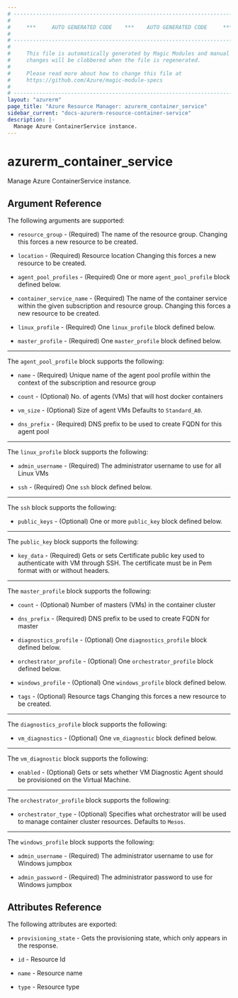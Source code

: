 ```yaml
---
# ----------------------------------------------------------------------------
#
#     ***     AUTO GENERATED CODE    ***    AUTO GENERATED CODE     ***
#
# ----------------------------------------------------------------------------
#
#     This file is automatically generated by Magic Modules and manual
#     changes will be clobbered when the file is regenerated.
#
#     Please read more about how to change this file at
#     https://github.com/Azure/magic-module-specs
#
# ----------------------------------------------------------------------------
layout: "azurerm"
page_title: "Azure Resource Manager: azurerm_container_service"
sidebar_current: "docs-azurerm-resource-container-service"
description: |-
  Manage Azure ContainerService instance.
---
```


# azurerm_container_service

Manage Azure ContainerService instance.


## Argument Reference

The following arguments are supported:

* `resource_group` - (Required) The name of the resource group. Changing this forces a new resource to be created.

* `location` - (Required) Resource location Changing this forces a new resource to be created.

* `agent_pool_profiles` - (Required) One or more `agent_pool_profile` block defined below.

* `container_service_name` - (Required) The name of the container service within the given subscription and resource group. Changing this forces a new resource to be created.

* `linux_profile` - (Required) One `linux_profile` block defined below.

* `master_profile` - (Required) One `master_profile` block defined below.

---

The `agent_pool_profile` block supports the following:

* `name` - (Required) Unique name of the agent pool profile within the context of the subscription and resource group

* `count` - (Optional) No. of agents (VMs) that will host docker containers

* `vm_size` - (Optional) Size of agent VMs Defaults to `Standard_A0`.

* `dns_prefix` - (Required) DNS prefix to be used to create FQDN for this agent pool

---

The `linux_profile` block supports the following:

* `admin_username` - (Required) The administrator username to use for all Linux VMs

* `ssh` - (Required) One `ssh` block defined below.


---

The `ssh` block supports the following:

* `public_keys` - (Optional) One or more `public_key` block defined below.


---

The `public_key` block supports the following:

* `key_data` - (Required) Gets or sets Certificate public key used to authenticate with VM through SSH. The certificate must be in Pem format with or without headers.

---

The `master_profile` block supports the following:

* `count` - (Optional) Number of masters (VMs) in the container cluster

* `dns_prefix` - (Required) DNS prefix to be used to create FQDN for master

* `diagnostics_profile` - (Optional) One `diagnostics_profile` block defined below.

* `orchestrator_profile` - (Optional) One `orchestrator_profile` block defined below.

* `windows_profile` - (Optional) One `windows_profile` block defined below.

* `tags` - (Optional) Resource tags Changing this forces a new resource to be created.

---

The `diagnostics_profile` block supports the following:

* `vm_diagnostics` - (Optional) One `vm_diagnostic` block defined below.


---

The `vm_diagnostic` block supports the following:

* `enabled` - (Optional) Gets or sets whether VM Diagnostic Agent should be provisioned on the Virtual Machine.

---

The `orchestrator_profile` block supports the following:

* `orchestrator_type` - (Optional) Specifies what orchestrator will be used to manage container cluster resources. Defaults to `Mesos`.

---

The `windows_profile` block supports the following:

* `admin_username` - (Required) The administrator username to use for Windows jumpbox

* `admin_password` - (Required) The administrator password to use for Windows jumpbox

## Attributes Reference

The following attributes are exported:

* `provisioning_state` - Gets the provisioning state, which only appears in the response.

* `id` - Resource Id

* `name` - Resource name

* `type` - Resource type
